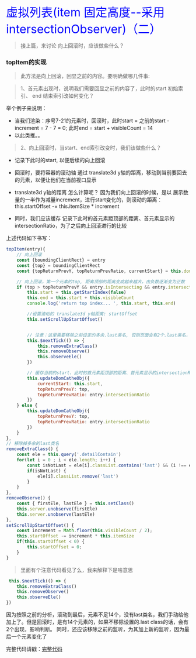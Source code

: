 <font color=blue size=6>虚拟列表(item 固定高度--采用intersectionObserver)（二）</font>

> 接上篇，来讨论 向上回滚时，应该做些什么？

### topItem的实现

> 此方法是向上回滚，回显之前的内容。要明确做哪几件事:

> 1、首元素出现时，说明我们需要回显之前的内容了，此时的start 初始索引、 end 结束索引改如何变化？

举个例子来说明：

* 当我们渲染：序号7-21的元素时，回滚时，此时start = 之前的start - increment = 7 - 7 = 0; 此时end = start + visibleCount = 14
* 以此类推。。

> 2、向上回滚时，当start、end索引改变时，我们该做些什么？

* 记录下此时的start, 以便后续的向上回滚

* 回滚时，要将容器的滚动轴 通过 translate3d y轴的距离，移动到当前要回去的元素，以便让他们在当前视口显示

* translate3d y轴的距离 怎么计算呢？ 因为我们向上回滚的时候，是以 展示数量的一半作为减量increment，进行start变化的，则滚动的距离： this.startOffset -= this.itemSize * increment

* 同时，我们应该缓存 记录下此时的首元素距顶部的距离、首元素显示的intersectionRatio，为了之后向上回滚进行的比较


上述代码如下书写：

```js
topItem(entry){
    // 向上回滚
    const {boundingClientRect} = entry
    const {top} = boundingClientRect
    const {topReturnPrevY, topReturnPrevRatio, currentStart} = this.domCatheObj

    // 向上回滚，第一个元素的top, 距离顶部的距离变成越来越大，由负数逐渐变为正数
    if (top > topReturnPrevY && entry.isIntersecting && entry.intersectionRatio >= topReturnPrevRatio) {
        this.start = this.getStartIndex(false)
        this.end = this.start + this.visibleCount
        console.log('return top index... ', this.start, this.end)

        //设置滚动的 translate3d y轴距离: startOffset
        this.setScrollUpStartOffset()


        // 注意：这里需要移除之前设定的多余.last类名, 否则页面会有2个.last类名，并且对他们移除原有的监听、重新设置监听！！
        this.$nextTick(() => {
            this.removeExtraClass()
            this.removeObserve()
            this.observeEle()
        })

        // 缓存当前的start、此时的首元素距顶部的距离、首元素显示的intersectionRatio 参数
        this.updateDomCatheObj({
            currentStart: this.start,
            topReturnPrevY: top,
            topReturnPrevRatio: entry.intersectionRatio
        })
    } else {
        this.updateDomCatheObj({
            topReturnPrevY: top,
            topReturnPrevRatio: entry.intersectionRatio
        })
    }
},
// 移除掉多余的last类名
removeExtraClass() {
    const ele = this.query('.detailContain')
    for(let i = 0 ; i < ele.length; i++) {
        const isNotLast = ele[i].classList.contains('last') && (i !== ele.length - 1)
        if(isNotLast) {
            ele[i].classList.remove('last')
        }
    }
},
removeObserve() {
    const { firstEle, lastEle } = this.setClass()
    this.server.unobserve(firstEle)
    this.server.unobserve(lastEle)
},
setScrollUpStartOffset() {
    const increment = Math.floor(this.visibleCount / 2);
    this.startOffset -= increment * this.itemSize
    if(this.startOffset < 0) {
        this.startOffset = 0;
    }
}
```



> 里面有个注意代码看见了么，我来解释下是啥意思

```js
 this.$nextTick(() => {
    this.removeExtraClass()
    this.removeObserve()
    this.observeEle()
})
```

因为按照之前的分析，滚动到最后，元素不足14个，没有last类名，我们手动给他加上了。但是回滚时，是有14个元素的，如果不移除设置的.last class的话，会有2个出现，影响判断。
同时，还应该移除之前的监听，为其加上新的监听，因为最后一个元素变化了


完整代码请戳：[完整代码](https://jsrun.net/MxeKp)


